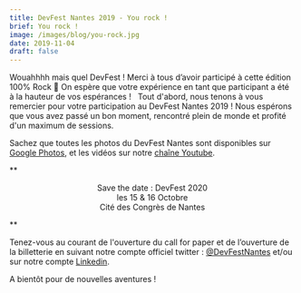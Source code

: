 ```yaml
---
title: DevFest Nantes 2019 - You rock !
brief: You rock !
image: /images/blog/you-rock.jpg
date: 2019-11-04
draft: false
---
```


Wouahhhh mais quel DevFest ! Merci à tous d’avoir participé à cette édition 100% Rock 🤘
On espère que votre expérience en tant que participant a été à la hauteur de vos espérances !  
Tout d'abord, nous tenons à vous remercier pour votre participation au DevFest Nantes 2019 !
Nous espérons que vous avez passé un bon moment, rencontré plein de monde et profité d'un maximum de sessions.

Sachez que toutes les photos du DevFest Nantes sont disponibles sur [Google Photos](https://photos.app.goo.gl/1WWs9JJJtjHWhBiG6), et les vidéos sur notre [chaîne Youtube](https://www.youtube.com/playlist?list=PLuZ_sYdawLiUjPGPsOvBcgBxC6yP_HSA6).

**<div style="text-align: center;">
Save the date : DevFest 2020<br/>
les 15 & 16 Octobre<br/>
Cité des Congrès de Nantes<br/>
</div>**

Tenez-vous au courant de l'ouverture du call for paper et de l’ouverture de la billetterie en suivant notre compte officiel twitter : [@DevFestNantes](https://twitter.com/devfestnantes) et/ou sur notre compte [Linkedin](https://www.linkedin.com/in/gdg-nantes/). 

A bientôt pour de nouvelles aventures !